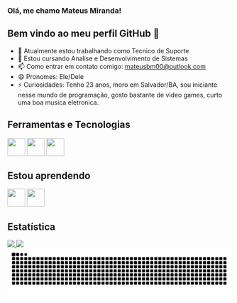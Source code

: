 ### Olá, me chamo Mateus Miranda!
## Bem vindo ao meu perfil GitHub 👋

- 🔭 Atualmente estou trabalhando como Tecnico de Suporte
- 🌱 Estou cursando Analise e Desenvolvimento de Sistemas
- 📫 Como entrar em contato comigo: mateusbm00@outlook.com
- 😄 Pronomes: Ele/Dele
- ⚡ Curiosidades: Tenho 23 anos, moro em Salvador/BA, sou iniciante nesse mundo de programação, gosto bastante de video games, curto uma boa musica eletronica.

## Ferramentas e Tecnologias

<img src="https://cdn.jsdelivr.net/gh/devicons/devicon/icons/html5/html5-original.svg" width="40" height="40" /> <img src="https://cdn.jsdelivr.net/gh/devicons/devicon/icons/css3/css3-original.svg" width="40" height="40" /> <img src="https://cdn.jsdelivr.net/gh/devicons/devicon/icons/linux/linux-original.svg" width="40" height="40" />
          

## Estou aprendendo

<img src="https://cdn.jsdelivr.net/gh/devicons/devicon/icons/javascript/javascript-original.svg" width="40" height="40" /> <img src="https://cdn.jsdelivr.net/gh/devicons/devicon/icons/python/python-original.svg" width="40" height="40" />
          
## Estatística

<div>
<a href="https://github.com/mateus-miranda">
<img loading="lazy" height="180em" src="https://github-readme-stats.vercel.app/api/top-langs/?username=mateus-miranda&layout=compact&langs_count=7&theme=dracula"/>
<img loading="lazy" height="180em" src="https://github-readme-stats.vercel.app/api?username=mateus-miranda&show_icons=true&theme=dracula&include_all_commits=true&count_private=true"/>
</div>

<picture>
  <source media="(prefers-color-scheme: dark)" srcset="https://raw.githubusercontent.com/mateus-miranda/mateus-miranda/output/github-contribution-grid-snake-dark.svg">
  <source media="(prefers-color-scheme: light)" srcset="https://raw.githubusercontent.com/mateus-miranda/mateus-miranda/output/github-contribution-grid-snake.svg">
  <img alt="github contribution grid snake animation" src="https://raw.githubusercontent.com/mateus-miranda/mateus-miranda/output/github-contribution-grid-snake.svg">
</picture>

